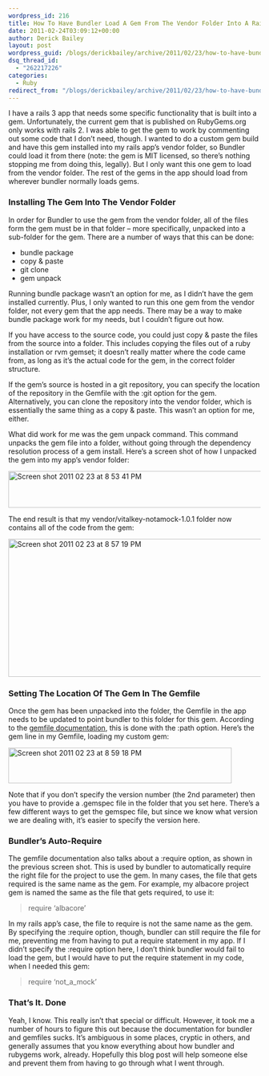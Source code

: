 ```yaml
---
wordpress_id: 216
title: How To Have Bundler Load A Gem From The Vendor Folder Into A Rails 3 App
date: 2011-02-24T03:09:12+00:00
author: Derick Bailey
layout: post
wordpress_guid: /blogs/derickbailey/archive/2011/02/23/how-to-have-bundler-load-a-custom-gem-into-a-rails-3-app.aspx
dsq_thread_id:
  - "262217226"
categories:
  - Ruby
redirect_from: "/blogs/derickbailey/archive/2011/02/23/how-to-have-bundler-load-a-custom-gem-into-a-rails-3-app.aspx/"
---
```

I have a rails 3 app that needs some specific functionality that is built into a gem. Unfortunately, the current gem that is published on RubyGems.org only works with rails 2. I was able to get the gem to work by commenting out some code that I don&#8217;t need, though. I wanted to do a custom gem build and have this gem installed into my rails app&#8217;s vendor folder, so Bundler could load it from there (note: the gem is MIT licensed, so there&#8217;s nothing stopping me from doing this, legally). But I only want this one gem to load from the vendor folder. The rest of the gems in the app should load from wherever bundler normally loads gems.

 

### Installing The Gem Into The Vendor Folder

In order for Bundler to use the gem from the vendor folder, all of the files form the gem must be in that folder &#8211; more specifically, unpacked into a sub-folder for the gem. There are a number of ways that this can be done:

  * bundle package
  * copy & paste
  * git clone
  * gem unpack

Running bundle package wasn&#8217;t an option for me, as I didn&#8217;t have the gem installed currently. Plus, I only wanted to run this one gem from the vendor folder, not every gem that the app needs. There may be a way to make bundle package work for my needs, but I couldn&#8217;t figure out how.

If you have access to the source code, you could just copy & paste the files from the source into a folder. This includes copying the files out of a ruby installation or rvm gemset; it doesn&#8217;t really matter where the code came from, as long as it&#8217;s the actual code for the gem, in the correct folder structure.

If the gem&#8217;s source is hosted in a git repository, you can specify the location of the repository in the Gemfile with the :git option for the gem. Alternatively, you can clone the repository into the vendor folder, which is essentially the same thing as a copy & paste. This wasn&#8217;t an option for me, either.

What did work for me was the gem unpack command. This command unpacks the gem file into a folder, without going through the dependency resolution process of a gem install. Here&#8217;s a screen shot of how I unpacked the gem into my app&#8217;s vendor folder:

<img src="https://lostechies.com/content/derickbailey/uploads/2011/03/Screen-shot-2011-02-23-at-8.53.41-PM.png" border="0" alt="Screen shot 2011 02 23 at 8 53 41 PM" width="600" height="73" />

The end result is that my vendor/vitalkey-notamock-1.0.1 folder now contains all of the code from the gem:

<img src="https://lostechies.com/content/derickbailey/uploads/2011/03/Screen-shot-2011-02-23-at-8.57.19-PM.png" border="0" alt="Screen shot 2011 02 23 at 8 57 19 PM" width="600" height="275" />

 

### Setting The Location Of The Gem In The Gemfile

Once the gem has been unpacked into the folder, the Gemfile in the app needs to be updated to point bundler to this folder for this gem. According to the [gemfile documentation](http://gembundler.com/man/gemfile.5.html), this is done with the :path option. Here&#8217;s the gem line in my Gemfile, loading my custom gem:

<img src="https://lostechies.com/content/derickbailey/uploads/2011/03/Screen-shot-2011-02-23-at-8.59.18-PM.png" border="0" alt="Screen shot 2011 02 23 at 8 59 18 PM" width="446" height="71" />

Note that if you don&#8217;t specify the version number (the 2nd parameter) then you have to provide a .gemspec file in the folder that you set here. There&#8217;s a few different ways to get the gemspec file, but since we know what version we are dealing with, it&#8217;s easier to specify the version here.

 

### Bundler&#8217;s Auto-Require

The gemfile documentation also talks about a :require option, as shown in the previous screen shot. This is used by bundler to automatically require the right file for the project to use the gem. In many cases, the file that gets required is the same name as the gem. For example, my albacore project gem is named the same as the file that gets required, to use it:

> require &#8216;albacore&#8217;

In my rails app&#8217;s case, the file to require is not the same name as the gem. By specifying the :require option, though, bundler can still require the file for me, preventing me from having to put a require statement in my app. If I didn&#8217;t specify the :require option here, I don&#8217;t think bundler would fail to load the gem, but I would have to put the require statement in my code, when I needed this gem:

> require &#8216;not\_a\_mock&#8217;

 

### That&#8217;s It. Done

Yeah, I know. This really isn&#8217;t that special or difficult. However, it took me a number of hours to figure this out because the documentation for bundler and gemfiles sucks. It&#8217;s ambiguous in some places, cryptic in others, and generally assumes that you know everything about how bundler and rubygems work, already. Hopefully this blog post will help someone else and prevent them from having to go through what I went through.